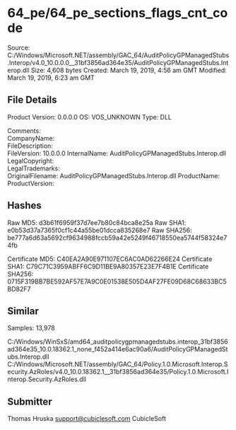 64_pe/64_pe_sections_flags_cnt_code
===================================

Source:  C:/Windows/Microsoft.NET/assembly/GAC_64/AuditPolicyGPManagedStubs.Interop/v4.0_10.0.0.0__31bf3856ad364e35/AuditPolicyGPManagedStubs.Interop.dll
Size:  4,608 bytes
Created:  March 19, 2019, 4:56 am GMT
Modified:  March 19, 2019, 6:23 am GMT

File Details
------------

Product Version:  0.0.0.0
OS:  VOS_UNKNOWN
Type:  DLL

Comments:   
CompanyName:   
FileDescription:   
FileVersion:  10.0.0.0
InternalName:  AuditPolicyGPManagedStubs.Interop.dll
LegalCopyright:   
LegalTrademarks:   
OriginalFilename:  AuditPolicyGPManagedStubs.Interop.dll
ProductName:   
ProductVersion:   

Hashes
------

Raw MD5:  d3b61f6959f37d7ee7b80c84bca8e25a
Raw SHA1:  e0b53d37a7365f0cf1c44a55be01dcca835268e7
Raw SHA256:  be777a6d63a5692cf9634988fccb59a42e5249f46718550ea5744f58324e74fb

Certificate MD5:  C40EA2A90E971107EC6AC0AD62266E24
Certificate SHA1:  C79C71C3959ABFF6C9D11BE9A80357E23E7F4B1E
Certificate SHA256:  0715F319BB7BE592AF57E7A9C0E01538E505D4AF27FE09D68C68633BC5BD82F7

Similar
-------

Samples:  13,978

C:/Windows/WinSxS/amd64_auditpolicygpmanagedstubs.interop_31bf3856ad364e35_10.0.18362.1_none_f452a414e6ac90a6/AuditPolicyGPManagedStubs.Interop.dll
C:/Windows/Microsoft.NET/assembly/GAC_64/Policy.1.0.Microsoft.Interop.Security.AzRoles/v4.0_10.0.18362.1__31bf3856ad364e35/Policy.1.0.Microsoft.Interop.Security.AzRoles.dll

Submitter
---------

Thomas Hruska
support@cubiclesoft.com
CubicleSoft
